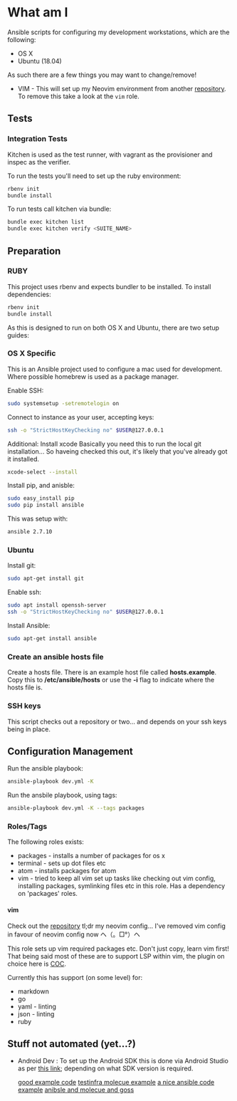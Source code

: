 # What am I

Ansible scripts for configuring my development workstations, which are the following:

* OS X
* Ubuntu (18.04)

As such there are a few things you may want to change/remove!

* VIM - This will set up my Neovim environment from another
  [repository](https://github.com/terrortylor/vim-environment). To remove this
  take a look at the `vim` role.

## Tests

### Integration Tests

Kitchen is used as the test runner, with vagrant as the provisioner and inspec as the verifier.

To run the tests you'll need to set up the ruby environment:

```bash
rbenv init
bundle install
```

To run tests call kitchen via bundle:

```bash
bundle exec kitchen list
bundle exec kitchen verify <SUITE_NAME>
```

## Preparation

### RUBY
This project uses rbenv and expects bundler to be installed.
To install dependencies:

```sh
rbenv init
bundle install
```

As this is designed to run on both OS X and Ubuntu, there are two setup guides:

### OS X Specific

This is an Ansible project used to configure a mac used for development.
Where possible homebrew is used as a package manager.

Enable SSH:

```bash
sudo systemsetup -setremotelogin on
```

Connect to instance as your user, accepting keys:

```bash
ssh -o "StrictHostKeyChecking no" $USER@127.0.0.1
```

Additional: Install xcode
Basically you need this to run the local git installation...
So haveing checked this out, it's likely that you've already got it installed.

```bash
xcode-select --install
```

Install pip, and anisble:

```bash
sudo easy_install pip
sudo pip install ansible
```

This was setup with:

```bash
ansible 2.7.10
```

### Ubuntu

Install git:

```bash
sudo apt-get install git
```

Enable ssh:

```bash
sudo apt install openssh-server
ssh -o "StrictHostKeyChecking no" $USER@127.0.0.1
```

Install Ansible:

```bash
sudo apt-get install ansible
```

### Create an ansible hosts file

Create a hosts file. There is an example host file called **hosts.example**.
Copy this to **/etc/ansible/hosts** or use the **-i** flag to indicate where
the hosts file is.

### SSH keys

This script checks out a repository or two... and depends on your ssh keys
being in place.

## Configuration Management

Run the ansible playbook:

```bash
ansible-playbook dev.yml -K
```

Run the ansbile playbook, using tags:

```bash
ansible-playbook dev.yml -K --tags packages
```

### Roles/Tags

The following roles exists:

* packages - installs a number of packages for os x
* terminal - sets up dot files etc
* atom - installs packages for atom
* vim - tried to keep all vim set up tasks like checking out vim config,
  installing packages, symlinking files etc in this role. Has a dependency
  on 'packages' roles.

#### vim

Check out the [repository](https://github.com/terrortylor/vim-environment)
tl;dr my neovim config... I've removed vim config in favour of neovim config
now ヘ（。□°）ヘ

This role sets up vim required packages etc. Don't just copy, learn vim first!
That being said most of these are to support LSP within vim, the plugin on choice
here is [COC](https://github.com/neoclide/coc.nvim).

Currently this has support (on some level) for:

* markdown
* go
* yaml - linting
* json - linting
* ruby

## Stuff not automated (yet...?)

* Android Dev : To set up the Android SDK this is done via Android Studio as
  per [this link](https://facebook.github.io/react-native/docs/getting-started.html);
  depending on what SDK version is required.


  [good example code](https://github.com/gaelL/kitchen_ci/tree/master/playbook_test)
  [testinfra molecue example](https://www.jeffgeerling.com/blog/2018/testing-your-ansible-roles-molecule)
  [a nice ansible code example](https://github.com/shudarshon/ansible_role/blob/master/roles/jenkins/tasks/main.yml)
  [anibsle and molecue and goss](https://medium.com/@chaks/testing-ansible-role-with-molecule-docker-testinfra-goss-part-1-c0277b748b63)

